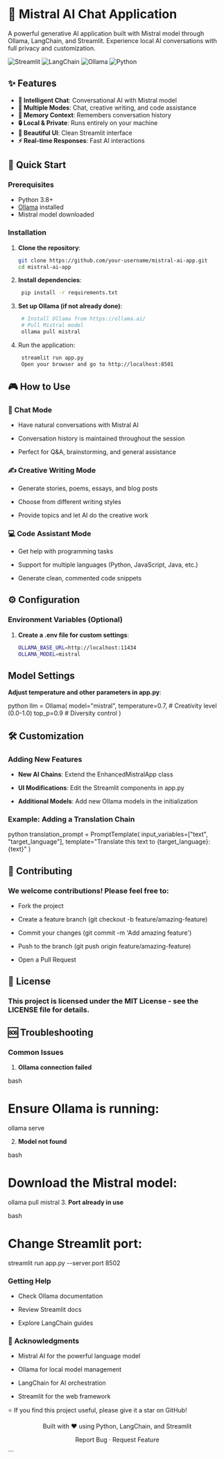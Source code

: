 # 🤖 Mistral AI Chat Application

A powerful generative AI application built with Mistral model through Ollama, LangChain, and Streamlit. Experience local AI conversations with full privacy and customization.

![Streamlit](https://img.shields.io/badge/Streamlit-FF4B4B?style=for-the-badge&logo=Streamlit&logoColor=white)
![LangChain](https://img.shields.io/badge/LangChain-FF6B35?style=for-the-badge)
![Ollama](https://img.shields.io/badge/Ollama-00ADD8?style=for-the-badge)
![Python](https://img.shields.io/badge/Python-3776AB?style=for-the-badge&logo=python&logoColor=white)

## ✨ Features

- **💬 Intelligent Chat**: Conversational AI with Mistral model
- **🎯 Multiple Modes**: Chat, creative writing, and code assistance
- **🧠 Memory Context**: Remembers conversation history
- **🔒 Local & Private**: Runs entirely on your machine
- **🎨 Beautiful UI**: Clean Streamlit interface
- **⚡ Real-time Responses**: Fast AI interactions

## 🚀 Quick Start

### Prerequisites

- Python 3.8+
- [Ollama](https://ollama.ai/) installed
- Mistral model downloaded

### Installation

1. **Clone the repository**:
   ```bash
   git clone https://github.com/your-username/mistral-ai-app.git
   cd mistral-ai-app

2. **Install dependencies**:
   ```bash
    pip install -r requirements.txt
   
3. **Set up Ollama (if not already done)**:
   ```bash
    # Install Ollama from https://ollama.ai/
    # Pull Mistral model
    ollama pull mistral
   
4. Run the application:
   ```bash
    streamlit run app.py
    Open your browser and go to http://localhost:8501

## 🎮 How to Use

### 💬 Chat Mode

- Have natural conversations with Mistral AI

- Conversation history is maintained throughout the session

- Perfect for Q&A, brainstorming, and general assistance

### ✍️ Creative Writing Mode

- Generate stories, poems, essays, and blog posts

- Choose from different writing styles

- Provide topics and let AI do the creative work

### 💻 Code Assistant Mode

- Get help with programming tasks

- Support for multiple languages (Python, JavaScript, Java, etc.)

- Generate clean, commented code snippets

## ⚙️ Configuration

### Environment Variables (Optional)


1. **Create a .env file for custom settings**:
   ```bash
   OLLAMA_BASE_URL=http://localhost:11434
   OLLAMA_MODEL=mistral


## Model Settings

**Adjust temperature and other parameters in app.py**:

python
llm = Ollama(
    model="mistral",
    temperature=0.7,  # Creativity level (0.0-1.0)
    top_p=0.9         # Diversity control
)

## 🛠️ Customization

### Adding New Features

- **New AI Chains**: Extend the EnhancedMistralApp class

- **UI Modifications**: Edit the Streamlit components in app.py

- **Additional Models**: Add new Ollama models in the initialization

### Example: Adding a Translation Chain
python
translation_prompt = PromptTemplate(
    input_variables=["text", "target_language"],
    template="Translate this text to {target_language}: {text}"
)

## 🤝 Contributing

### We welcome contributions! Please feel free to:

- Fork the project

- Create a feature branch (git checkout -b feature/amazing-feature)

- Commit your changes (git commit -m 'Add amazing feature')

- Push to the branch (git push origin feature/amazing-feature)

- Open a Pull Request

## 📝 License
### This project is licensed under the MIT License - see the LICENSE file for details.

## 🆘 Troubleshooting
### Common Issues
1. **Ollama connection failed**

bash
# Ensure Ollama is running:
ollama serve

2. **Model not found**

bash
# Download the Mistral model:
ollama pull mistral
3. **Port already in use**

bash
# Change Streamlit port:
streamlit run app.py --server.port 8502


### Getting Help
- Check Ollama documentation

- Review Streamlit docs

- Explore LangChain guides

### 🙏 Acknowledgments
- Mistral AI for the powerful language model

- Ollama for local model management

- LangChain for AI orchestration

- Streamlit for the web framework

⭐ If you find this project useful, please give it a star on GitHub!

<div align="center">
Built with ❤️ using Python, LangChain, and Streamlit

Report Bug · Request Feature

</div> ```
